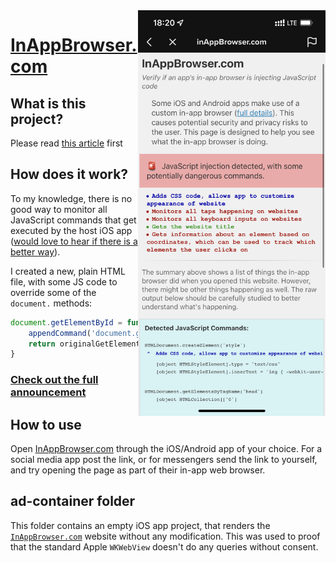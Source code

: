 <img src="/assets/tiktok.png" width="300" align="right">

# [InAppBrowser.com](https://InAppBrowser.com)

## What is this project?

Please read [this article](https://krausefx.com/blog/ios-privacy-instagram-and-facebook-can-track-anything-you-do-on-any-website-in-their-in-app-browser) first

<!-- TODO: insert new link here -->

## How does it work?

To my knowledge, there is no good way to monitor all JavaScript commands that get executed by the host iOS app ([would love to hear if there is a better way](https://twitter.com/KrauseFx)).

I created a new, plain HTML file, with some JS code to override some of the `document.` methods:

```javascript
document.getElementById = function(a, b) {
    appendCommand('document.getElementById("' + a + '")')
    return originalGetElementById.apply(this, arguments);
}
```

<h3><a href="https://krausefx.com/">Check out the full announcement</a></h3>
<!-- TODO: update link -->

## How to use

Open [InAppBrowser.com](https://InAppBrowser.com) through the iOS/Android app of your choice. For a social media app post the link, or for messengers send the link to yourself, and try opening the page as part of their in-app web browser.

## ad-container folder

This folder contains an empty iOS app project, that renders the [`InAppBrowser.com`](InAppBrowser.com) website without any modification. This was used to proof that the standard Apple `WKWebView` doesn't do any queries without consent.
